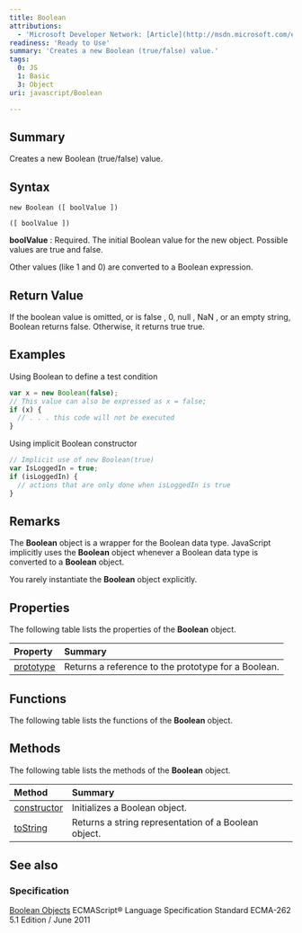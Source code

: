 ```yaml
---
title: Boolean
attributions:
  - 'Microsoft Developer Network: [Article](http://msdn.microsoft.com/en-us/library/ie/t7bkhaz6(v=vs.94).aspx)'
readiness: 'Ready to Use'
summary: 'Creates a new Boolean (true/false) value.'
tags:
  0: JS
  1: Basic
  3: Object
uri: javascript/Boolean

---
```

## Summary

Creates a new Boolean (true/false) value.

## Syntax

    new Boolean ([ boolValue ])

    ([ boolValue ])

**boolValue**
:   Required. The initial Boolean value for the new object. Possible values are true and false.

Other values (like 1 and 0) are converted to a Boolean expression.

## Return Value

If the boolean value is omitted, or is false , 0, null , NaN , or an empty string, Boolean returns false. Otherwise, it returns true true.

## Examples

Using Boolean to define a test condition

``` js
var x = new Boolean(false);
// This value can also be expressed as x = false;
if (x) {
  // . . . this code will not be executed
}
```

Using implicit Boolean constructor

``` js
// Implicit use of new Boolean(true)
var IsLoggedIn = true;
if (isLoggedIn) {
  // actions that are only done when isLoggedIn is true
}
```

## Remarks

The **Boolean** object is a wrapper for the Boolean data type. JavaScript implicitly uses the **Boolean** object whenever a Boolean data type is converted to a **Boolean** object.

You rarely instantiate the **Boolean** object explicitly.

## Properties

The following table lists the properties of the **Boolean** object.

|Property|Summary|
|:-------|:------|
|[prototype](/javascript/Boolean/prototype)|Returns a reference to the prototype for a Boolean.|

## Functions

The following table lists the functions of the **Boolean** object.

## Methods

The following table lists the methods of the **Boolean** object.

|Method|Summary|
|:-----|:------|
|[constructor](/javascript/Boolean/constructor)|Initializes a Boolean object.|
|[toString](/javascript/Boolean/toString)|Returns a string representation of a Boolean object.|

## See also

### Specification

[Boolean Objects](http://www.ecma-international.org/ecma-262/5.1/#sec-15.6) ECMAScript® Language Specification Standard ECMA-262 5.1 Edition / June 2011

